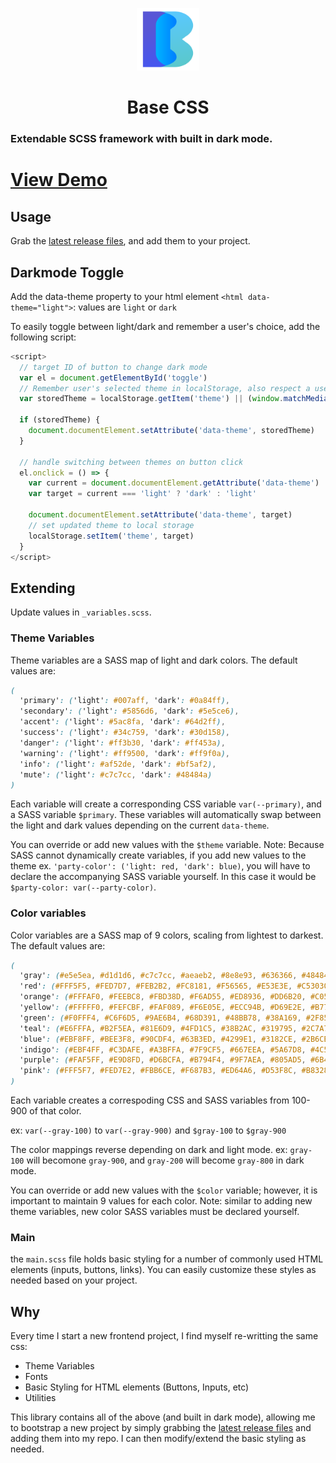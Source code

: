 <p align="center">
  <img alt="Base CSS" src="./public/assets/base-css-logo.svg" width="100">
</p>

<h1 align="center">
  Base CSS
</h1>

### Extendable SCSS framework with built in dark mode.

# [View Demo](https://sschandi.github.io/basecss/)

## Usage

Grab the [latest release files](https://github.com/sschandi/basecss/releases), and add them to your project.

## Darkmode Toggle

Add the data-theme property to your html element `<html data-theme="light">`: values are `light` or `dark`

To easily toggle between light/dark and remember a user's choice, add the following script:

```javascript
<script>
  // target ID of button to change dark mode
  var el = document.getElementById('toggle')
  // Remember user's selected theme in localStorage, also respect a users `prefers-color-scheme: dark` setting
  var storedTheme = localStorage.getItem('theme') || (window.matchMedia('(prefers-color-scheme: dark)').matches ? 'dark' : 'light')

  if (storedTheme) {
    document.documentElement.setAttribute('data-theme', storedTheme)
  }

  // handle switching between themes on button click
  el.onclick = () => {
    var current = document.documentElement.getAttribute('data-theme')
    var target = current === 'light' ? 'dark' : 'light'

    document.documentElement.setAttribute('data-theme', target)
    // set updated theme to local storage
    localStorage.setItem('theme', target)
  }
</script>
```

## Extending

Update values in `_variables.scss`.

### Theme Variables

Theme variables are a SASS map of light and dark colors. The default values are:

```scss
(
  'primary': ('light': #007aff, 'dark': #0a84ff),
  'secondary': ('light': #5856d6, 'dark': #5e5ce6),
  'accent': ('light': #5ac8fa, 'dark': #64d2ff),
  'success': ('light': #34c759, 'dark': #30d158),
  'danger': ('light': #ff3b30, 'dark': #ff453a),
  'warning': ('light': #ff9500, 'dark': #ff9f0a),
  'info': ('light': #af52de, 'dark': #bf5af2),
  'mute': ('light': #c7c7cc, 'dark': #48484a)
)
```

Each variable will create a corresponding CSS variable `var(--primary)`, and a SASS variable `$primary`. These variables will automatically
swap between the light and dark values depending on the current `data-theme`.

You can override or add new values with the `$theme` variable. Note: Because SASS cannot dynamically create variables,
if you add new values to the theme ex. `'party-color': ('light: red, 'dark': blue)`, you will have to declare the accompanying SASS variable yourself.
In this case it would be `$party-color: var(--party-color)`.

### Color variables

Color variables are a SASS map of 9 colors, scaling from lightest to darkest. The default values are:

```scss
(
  'gray': (#e5e5ea, #d1d1d6, #c7c7cc, #aeaeb2, #8e8e93, #636366, #48484a, #3a3a3c, #2c2c2e),
  'red': (#FFF5F5, #FED7D7, #FEB2B2, #FC8181, #F56565, #E53E3E, #C53030, #9B2C2C, #742A2A),
  'orange': (#FFFAF0, #FEEBC8, #FBD38D, #F6AD55, #ED8936, #DD6B20, #C05621, #9C4221, #7B341E),
  'yellow': (#FFFFF0, #FEFCBF, #FAF089, #F6E05E, #ECC94B, #D69E2E, #B7791F, #975A16, #744210),
  'green': (#F0FFF4, #C6F6D5, #9AE6B4, #68D391, #48BB78, #38A169, #2F855A, #276749, #22543D),
  'teal': (#E6FFFA, #B2F5EA, #81E6D9, #4FD1C5, #38B2AC, #319795, #2C7A7B, #285E61, #234E52),
  'blue': (#EBF8FF, #BEE3F8, #90CDF4, #63B3ED, #4299E1, #3182CE, #2B6CB0, #2C5282, #2A4365),
  'indigo': (#EBF4FF, #C3DAFE, #A3BFFA, #7F9CF5, #667EEA, #5A67D8, #4C51BF, #434190, #3C366B),
  'purple': (#FAF5FF, #E9D8FD, #D6BCFA, #B794F4, #9F7AEA, #805AD5, #6B46C1, #553C9A, #44337A),
  'pink': (#FFF5F7, #FED7E2, #FBB6CE, #F687B3, #ED64A6, #D53F8C, #B83280, #97266D, #702459),
)
```

Each variable creates a correspoding CSS and SASS variables from 100-900 of that color.

ex: `var(--gray-100)` to `var(--gray-900)` and `$gray-100` to `$gray-900`

The color mappings reverse depending on dark and light mode. ex: `gray-100` will becomone `gray-900`, and `gray-200` will become `gray-800` in dark mode.

You can override or add new values with the `$color` variable; however, it is important to maintain 9 values for each color.
Note: similar to adding new theme variables, new color SASS variables must be declared yourself.

### Main

the `main.scss` file holds basic styling for a number of commonly used HTML elements (inputs, buttons, links). You can easily customize these styles as needed
based on your project.

## Why

Every time I start a new frontend project, I find myself re-writting the same css:

- Theme Variables
- Fonts
- Basic Styling for HTML elements (Buttons, Inputs, etc)
- Utilities

This library contains all of the above (and built in dark mode), allowing me to bootstrap a new project by simply grabbing the
[latest release files](https://github.com/sschandi/basecss/releases) and adding them into my repo. I can then modify/extend the
basic styling as needed.
